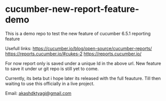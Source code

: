 # cucumber-new-report-feature-demo
This is a demo repo to test the new feature of cucumber 6.5.1 reporting feature

Usefull links:
https://cucumber.io/blog/open-source/cucumber-reports/
https://reports.cucumber.io/#cukes-2
https://reports.cucumber.io/

For now report only is saved under a unique Id in the above url. New feature
to save it under ur git repo is still yet to come.

Currently, its beta but i hope later its released with the full feauture.
Till then waiting to use this officially in a live project.

Email: akashdktyagi@gmail.com
